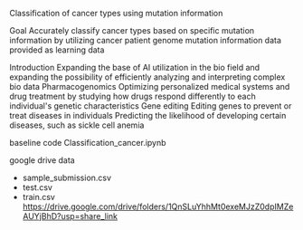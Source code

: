 Classification of cancer types using mutation information

Goal
Accurately classify cancer types based on specific mutation information by utilizing cancer patient genome mutation information data provided as learning data

Introduction
Expanding the base of AI utilization in the bio field and expanding the possibility of efficiently analyzing and interpreting complex bio data
Pharmacogenomics
Optimizing personalized medical systems and drug treatment by studying how drugs respond differently to each individual's genetic characteristics
Gene editing
Editing genes to prevent or treat diseases in individuals
Predicting the likelihood of developing certain diseases, such as sickle cell anemia


baseline code
Classification_cancer.ipynb

google drive data
- sample_submission.csv
- test.csv
- train.csv
https://drive.google.com/drive/folders/1QnSLuYhhMt0exeMJzZ0dpIMZeAUYjBhD?usp=share_link
